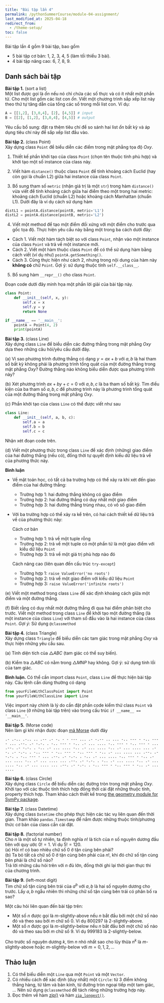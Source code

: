 ```yaml
---
title: "Bài tập lần 4"
permalink: /pythonSummerCourse/module-04-assignment/
last_modified_at: 2025-04-18
redirect_from:
  - /theme-setup/
toc: false
---
```


Bài tập lần 4 gồm 9 bài tập, bao gồm
- 5 bài tập cơ bản: 1, 2, 3, 4, 5 (làm tối thiểu 3 bài).
- 4 bài tập nâng cao: 6, 7, 8, 9.


## Danh sách bài tập

**Bài tập 1.** (sort a list) \
Một list được gọi là _ổn_ nếu nó chỉ chứa các số thực và có ít nhất một phần tử. Cho một list gồm các list con _ổn_. Viết một chương trình sắp xếp list này theo thứ tự tăng dẫn của tổng các số trong mỗi list con. Ví dụ:
```py
A = [[1,2], [3,0,4], [2], [4,5]] # input
B = [[2], [1,2], [3,0,4], [4,5]] # output
```
Yêu cầu bổ sung: đặt ra thêm tiêu chí để so sánh hai list _ổn_ bất kỳ và áp dụng tiêu chí này để sắp xếp list đầu vào.

**Bài tập 2.** (class Point) \
Xây dựng class `Point` để biểu diễn các điểm trong mặt phẳng tọa độ $Oxy$.

1. Thiết kế phần khởi tạo của class `Point` (chọn tên thuộc tính phù hợp) và khởi tạo một số instance của class này.

2. Viết hàm `distance()` thuộc class `Point` để tính khoảng cách Euclid (hay còn gọi là chuẩn L2) giữa hai instance của class `Point`.

3. Bổ sung tham số `metric` (nhận giá trị là một `str`) trong hàm `distance()` vừa viết để tính khoảng cách giữa hai điểm theo một trong hai metric: khoảng cách Euclid (chuẩn L2) hoặc khoảng cách Manhattan (chuẩn L1). Dưới đây là ví dụ cách sử dụng hàm
  ```py
  distL1 = pointA.distance(pointB, metric='L1')
  distL2 = pointA.distance(pointB, metric='L2')
  ```

4. Viết một method để tạo một điểm đối xứng với một điểm cho trước qua gốc tọa độ. Thực hiện yêu cầu này bằng một trong ba cách dưới đây:
- Cách 1. Viết một hàm tách biệt so với class `Point`, nhận vào một instance của class `Point` và trả về một instance mới.
- Cách 2. Viết một hàm thuộc class `Point` để có thể sử dụng hàm bằng cách viết (ví dụ như) `pointA.getSomething()`.
- Cách 3. Cũng thực hiện như cách 2, nhưng trong nội dung của hàm này **không có** chữ `Point`. Gợi ý: sử dụng thuộc tính `self.__class__`.

5. Bổ sung hàm `__repr__()` cho class `Point`.

Đoạn code dưới đây minh họa một phần lời giải của bài tập này.

```py
class Point:
    def __init__(self, x, y):
        self.x = x
        self.y = y
        return None

if __name__ == '__main__':
    pointA = Point(4, 2)
    print(pointA)
```

**Bài tập 3.** (class Line) \
Xây dựng class `Line` để biểu diễn các đường thẳng trong mặt phẳng $Oxy$ dựa theo những câu hỏi/yêu cầu dưới đây.

(a) Vì sao phương trình đường thẳng có dạng $y = ax + b$ với $a, b$ là hai tham số bất kỳ không phải là phương trình tổng quát của một đường thẳng trong mặt phẳng $Oxy$? Đường thẳng nào không biểu diễn được qua phương trình này?

(b) Xét phương trình $ax + by + c = 0$ với $a, b, c$ là ba tham số bất kỳ. Tìm điều kiện của ba tham số $a, b, c$ để phương trình này là phương trình tổng quát của một đường thẳng trong mặt phẳng $Oxy$.

(c) Phần khởi tạo của class `Line` có thể được viết như sau
```py
class Line:
    def __init__(self, a, b, c):
        self.a = a
        self.b = b
        self.c = c
```
Nhận xét đoạn code trên.

(d) Viết một phương thức trong class `Line` để xác định (những) giao điểm của hai đường thẳng (nếu có), đồng thời tự quyết định kiểu dữ liệu trả về của phương thức này.

**Bình luận**
- Về mặt toán học, có tất cả ba trường hợp có thể xảy ra khi xét đến giao điểm của hai đường thẳng:
  + Trường hợp 1: hai đường thẳng không có giao điểm
  + Trường hợp 2: hai đường thẳng có duy nhất một giao điểm
  + Trường hợp 3: hai đường thẳng trùng nhau, có vô số giao điểm

- Với ba trường hợp có thể xảy ra kể trên, có hai cách thiết kế dữ liệu trả về của phương thức này:

  Cách cơ bản
  + Trường hợp 1: trả về một tuple rỗng
  + Trường hợp 2: trả về một tuple có một phần tử là một giao điểm với kiểu dữ liệu `Point`
  + Trường hợp 3: trả về một giá trị phù hợp nào đó

  Cách nâng cao (liên quan đến cấu trúc `try-except`)
  + Trường hợp 1: `raise ValueError('no roots')`
  + Trường hợp 2: trả về một giao điểm với kiểu dữ liệu `Point`
  + Trường hợp 3: `raise ValueError('infinite roots')`

(e) Viết một method trong class `Line` để xác định khoảng cách giữa một điểm và một đường thẳng.

(f) Biết rằng có duy nhất một đường thẳng đi qua hai điểm phân biệt cho trước. Viết một method trong class `Line` để khởi tạo một đường thẳng (là một instance của class `Line`) với tham số đầu vào là hai instance của class `Point`. *Gợi ý:* Sử dụng `@classmethod`


**Bài tập 4.** (class Triangle) \
Xây dựng class `Triangle` để biểu diễn các tam giác trong mặt phẳng $Oxy$ và thực hiện những yêu cầu sau.

(a) Tính diện tích của $\triangle ABC$ (tam giác có thể suy biến).

(b) Kiểm tra $\triangle ABC$ có nằm trong $\triangle MNP$ hay không. Gợi ý: sử dụng tính lồi của tam giác.

**Bình luận.** Có thể cần import class `Point`, class `Line` để thực hiện bài tập này. Câu lệnh cần dùng thường có dạng
```py
from yourFileWithClassPoint import Point
from yourFileWithClassLine import Line
```
Việc import này chính là lý do cần đặt phần code kiểm thử class `Point` và class `Line` (ở những bài tập trên) vào trong cấu trúc `if __name__ == '__main__'`.


**Bài tập 5.** (Morse code) \
Nên làm gì khi nhận được đoạn [mã Morse](https://en.wikipedia.org/wiki/Morse_code) dưới đây
```
.- .-.. .-.. .. .-- .- -. - - --- ... .- -.-- .. ... -.. --- - -.. --- - ... .--. .- -.-. . -.. --- - -.. .- ... .... -.. --- - -.. --- - ... .--. .- -.-. . -.. .- ... .... -.. .- ... .... -.. .- ... .... ... .--. .- -.-. . -.. --- - -.. --- - -.. --- - -.. .- ... .... ... .--. .- -.-. . -.. --- - ... .--. .- -.-. . -.. .- ... .... -.. --- - -.. .- ... .... -.. .- ... .... ... .--. .- -.-. . -.. .- ... .... -.. .- ... .... -.. .- ... .... ... .--. .- -.-. . -.. --- - -.. --- - -.. .- ... ....
```

**Bài tập 6.** (class Circle) \
Xây dựng class `Circle` để biểu diễn các đường tròn trong mặt phẳng $Oxy$. Khởi tạo với các thuộc tính thích hợp đồng thời cài đặt những thuộc tính, property thích hợp. Tham khảo cách thiết kế trong [the geometry module for SymPy package](https://docs.sympy.org/latest/modules/geometry/index.html).


**Bài tập 7.** (class Datetime) \
Xây dựng class `Datetime` cho phép thực hiện các tác vụ liên quan đến thời gian. Tham khảo `pandas.Timestamp` để nắm được những thuộc tính/phương thức cơ bản của class cần cài đặt.

**Bài tập 8.** (factorial number) \
Cho $n$ là một số tự nhiên, ta định nghĩa $n!$ là tích của $n$ số nguyên dương đầu tiên với quy ước $0! = 1$. Ví dụ $5!=120$. \
(a) Hỏi $n!$ có bao nhiêu chữ số 0 ở tận cùng bên phải? \
(b) Ta bỏ tất cả chữ số 0 ở tận cùng bên phải của $n!$, khi đó chữ số tận cùng bên phải là chữ số nào? \
Trả lời những câu hỏi trên với $n$ đủ lớn, đồng thời ghi lại thời gian thực thi của chương trình.

**Bài tập 9.** (left-most digit) \
Tìm chữ số tận cùng bên trái của $a^b$ với $a,b$ là hai số nguyên dương cho trước. Lấy $a,b$ ngẫu nhiên thì những chữ số tận cùng bên trái có phân bố ra sao?

Một câu hỏi liên quan đến bài tập trên:
- Một số $n$ được gọi là $m$-slightly-above nếu $n$ bắt đầu bởi một chữ số nào đó và theo sau bởi $m$ chữ số 0. Ví dụ 800297 là 2-slightly-above.
- Một số $n$ được gọi là $m$-slightly-below nếu $n$ bắt đầu bởi một chữ số nào đó và theo sau bởi $m$ chữ số 9. Ví dụ 999183 là 2-slightly-below.

Cho trước số nguyên dương $k$, tìm $n$ nhỏ nhất sao cho lũy thừa $n^k$ là $m$-slightly-above hoặc $m$-slightly-below với $m=0,1,2,\ldots$

## Thảo luận
1. Có thể biểu diễn một `Line` qua một `Point` và một `Vector`.
2. Có nhiều cách để xác định (duy nhất) một `Circle`: từ 3 điểm không thẳng hàng, từ tâm và bán kính, từ đường tròn ngoại tiếp một tam giác, ... Nên sử dụng `@classmethod` để tách riêng những trường hợp này.
3. Đọc thêm về hàm [zip()](https://docs.python.org/3/library/functions.html#zip) và hàm [`zip_longest()`](https://docs.python.org/3/library/itertools.html#itertools.zip_longest).
